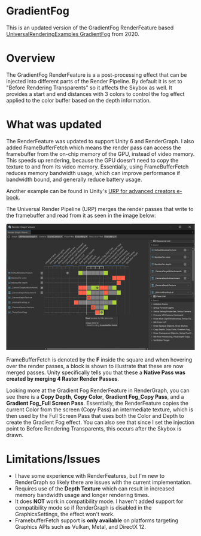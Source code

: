 # GradientFog
This is an updated version of the GradientFog RenderFeature based [UniversalRenderingExamples GradientFog](https://github.com/Unity-Technologies/UniversalRenderingExamples/wiki/Gradient-Fog) from 2020.

# Overview
The GradientFog RenderFeature is a a post-processing effect that can be injected into different parts of the Render Pipeline. By default it is set to "Before Rendering Transparents" so it affects the Skybox as well. It provides a start and end distances with 3 colors to control the fog effect applied to the color buffer based on the depth information.

# What was updated
The RenderFeature was updated to support Unity 6 and RenderGraph. I also added FrameBufferFetch which means the render pass can access the framebuffer from the on-chip memory of the GPU, instead of video memory. This speeds up rendering, because the GPU doesn’t need to copy the texture to and from its video memory. Essentially, using FrameBufferFetch reduces memory bandwidth usage, which can improve performance if bandwidth bound, and generally reduce battery usage.

Another example can be found in Unity's [URP for advanced creators e-book](https://unity.com/resources/introduction-to-urp-advanced-creators-unity-6).

The Universal Render Pipeline (URP) merges the render passes that write to the framebuffer and read from it as seen in the image below:

![rendergraph-framebufferfetch](img/rendergraph-framebufferfetch.png)

FrameBufferFetch is denoted by the **F** inside the square and when hovering over the render passes, a block is shown to illustrate that these are now merged passes. Unity specifically tells you that these a **Native Pass was created by merging 4 Raster Render Passes**.

Looking more at the Gradient Fog RenderFeature in RenderGraph, you can see there is a **Copy Depth**, **Copy Color**, **Gradient Fog_Copy Pass**, and a **Gradient Fog_Full Screen Pass**. Essentially, the RenderFeature copies the current Color from the screen (Copy Pass) an intermediate texture, which is then used by the Full Screen Pass that uses both the Color and Depth to create the Gradient Fog effect. You can also see that since I set the injection point to Before Rendering Transparents, this occurs after the Skybox is drawn.

# Limitations/Issues
- I have some experience with RenderFeatures, but I'm new to RenderGraph so likely there are issues with the current implementation.
- Requires use of the **Depth Texture** which can result in increased memory bandwidth usage and longer rendering times.
- It does **NOT** work in compatibility mode. I haven't added support for compatibility mode so if RenderGraph is disabled in the GraphicsSettings, the effect won't work.
- FramebufferFetch support is **only available** on platforms targeting Graphics APIs such as Vulkan, Metal, and DirectX 12.
